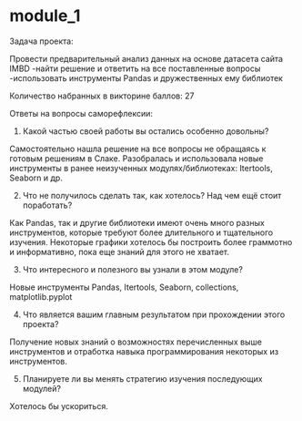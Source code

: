 ﻿# module_1

Задача проекта:

Провести предварительный анализ данных на основе датасета сайта IMBD
 -найти решение и ответить на все поставленные вопросы
 -использовать инструменты Pandas и дружественных ему библиотек


Количество набранных в викторине баллов: 27


Ответы на вопросы саморефлексии:

1. Какой частью своей работы вы остались особенно довольны?

Самостоятельно нашла решение на все вопросы не обращаясь к готовым решениям в Слаке. 
Разобралась и использовала новые инструменты в ранее неизученных модулях/библиотеках: Itertools, Seaborn  и др.

2. Что не получилось сделать так, как хотелось? Над чем ещё стоит поработать?

Как Pandas, так и другие библиотеки имеют очень много разных инструментов, 
которые требуют более длительного и тщательного изучения.
Некоторые графики хотелось бы построить более граммотно и информативно, 
пока еще знаний для этого не хватает.

3. Что интересного и полезного вы узнали в этом модуле?

Новые инструменты Pandas, Itertools, Seaborn, collections, matplotlib.pyplot

4. Что является вашим главным результатом при прохождении этого проекта?

Получение новых знаний о возможностях перечисленных выше инструментов 
и отработка навыка программирования некоторых из инструментов.

5. Планируете ли вы менять стратегию изучения последующих модулей?

Хотелось бы ускориться.


